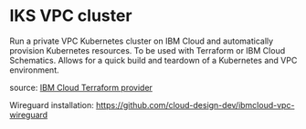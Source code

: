 # IKS VPC cluster

Run a private VPC Kubernetes cluster on IBM Cloud and automatically provision Kubernetes resources. To be used with Terraform or IBM Cloud Schematics. Allows for a quick build and teardown of a Kubernetes and VPC environment.

source: [IBM Cloud Terraform provider](https://github.com/IBM-Cloud/terraform-provider-ibm/tree/master/examples/ibm-cluster/vpc-gen2-cluster)

Wireguard installation: https://github.com/cloud-design-dev/ibmcloud-vpc-wireguard